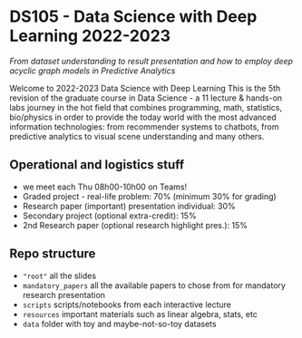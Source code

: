 # DS105 - Data Science with Deep Learning 2022-2023
_From dataset understanding to result presentation and how to employ deep acyclic graph models in Predictive Analytics_

Welcome to 2022-2023 Data Science with Deep Learning
This is the 5th revision of the graduate course in Data Science - a 11 lecture & hands-on labs journey in the hot field that combines programming, math, statistics, bio/physics in order to provide the today world with the most advanced information technologies: from recommender systems to chatbots, from predictive analytics to visual scene understanding and many others.



## Operational and logistics stuff
 - we meet each Thu 08h00-10h00 on Teams!
 - Graded project - real-life problem: 70% (minimum 30% for grading)
 - Research paper (important) presentation individual: 30%
 - Secondary project (optional extra-credit): 15%
 - 2nd Research paper (optional research highlight pres.): 15%

## Repo structure
 - `"root"` all the slides
 - `mandatory_papers` all the available papers to chose from for mandatory research presentation
 - `scripts` scripts/notebooks from each interactive lecture 
 - `resources` important materials such as linear algebra, stats, etc
 - `data` folder with toy and maybe-not-so-toy datasets
 
 
